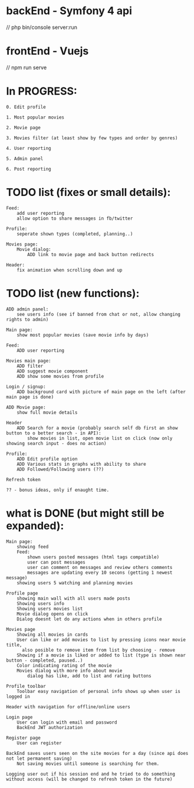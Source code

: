 # backEnd - Symfony 4 api
// php bin/console server:run

# frontEnd - Vuejs
// npm run serve

# In PROGRESS:
    0. Edit profile

    1. Most popular movies
    
    2. Movie page
    
    3. Movies filter (at least show by few types and order by genres)
    
    4. User reporting
    
    5. Admin panel
    
    6. Post reporting
        
# TODO list (fixes or small details):  
    Feed:
        add user reporting
        allow option to share messages in fb/twitter
        
    Profile:
        seperate shown types (completed, planning..)

    Movies page:
        Movie dialog:
            ADD link to movie page and back button redirects
    
    Header:
        fix animation when scrolling down and up
        
# TODO list (new functions):
    ADD admin panel:
        see users info (see if banned from chat or not, allow changing rights to admin)

    Main page:
        show most popular movies (save movie info by days)  
        
    Feed:
        ADD user reporting

    Movies main page:
        ADD filter
        ADD suggest movie component
        ADD show some movies from profile
        
    Login / signup:
        ADD background card with picture of main page on the left (after main page is done)
            
    ADD Movie page:
        show full movie details
        
    Header
        ADD Search for a movie (probably search self db first an show button to o better search - in API):
            show movies in list, open movie list on click (now only showing search input - does no action)
        
    Profile:
        ADD Edit profile option
        ADD Various stats in graphs with ability to share
        ADD Followed/Following users (??)
    
    Refresh token

    ?? - bonus ideas, only if enaught time.

# what is DONE (but might still be expanded):
    Main page:
        showing feed
        Feed:
            shown users posted messages (html tags compatible)
            user can post messages
            user can comment on messages and review others comments
            messages are updating every 10 secons (getting 1 newest message)
        showing users 5 watching and planning movies

    Profile page
        showing main wall with all users made posts
        Showing users info
        Showing users movies list
        Movie dialog opens on click
        Dialog doesnt let do any actions when in others profile

    Movies page
        Showing all movies in cards
        User can like or add movies to list by pressing icons near movie title, 
          also posible to remove item from list by choosing - remove
        Showing if a movie is liked or added to list (type is shown near button - completed, paused..)
        Color indicating rating of the movie
        Movies dialog with more info about movie
            dialog has like, add to list and rating buttons
        
    Profile toolbar
        Toolbar easy navigation of personal info shows up when user is logged in
        
    Header with navigation for offline/online users
    
    Login page
        User can login with email and password
        BackEnd JWT authorization
    
    Register page
        User can register
        
    BackEnd saves users seen on the site movies for a day (since api does not let permanent saving)
        Not saving movies until someone is searching for them.
        
    Logging user out if his session end and he tried to do something without access (will be changed to refresh token in the future)